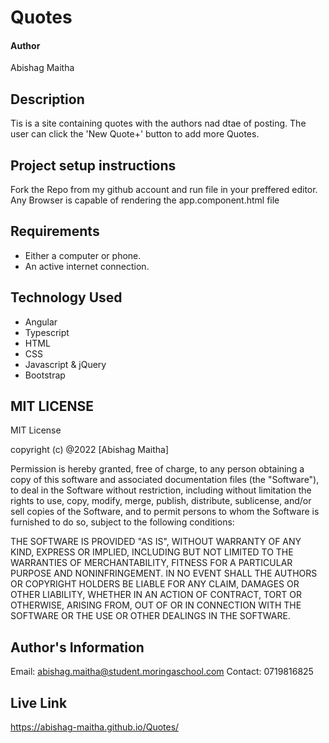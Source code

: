 # Quotes

#### Author
Abishag Maitha


## Description
<p>Tis is a site containing quotes with the authors nad dtae of posting. The user can click the 'New Quote+' button to add more Quotes.</p>

## Project setup instructions
<p>Fork the Repo from my github account and run file in your preffered editor. Any Browser is capable of rendering the app.component.html file</p>

## Requirements
* Either a computer or phone.
* An active internet connection.

## Technology Used
* Angular
* Typescript
* HTML 
* CSS 
* Javascript & jQuery
* Bootstrap 

## MIT LICENSE
MIT License

copyright (c) @2022 [Abishag Maitha]

Permission is hereby granted, free of charge, to any person obtaining a copy
of this software and associated documentation files (the "Software"), to deal
in the Software without restriction, including without limitation the rights
to use, copy, modify, merge, publish, distribute, sublicense, and/or sell
copies of the Software, and to permit persons to whom the Software is
furnished to do so, subject to the following conditions:


THE SOFTWARE IS PROVIDED "AS IS", WITHOUT WARRANTY OF ANY KIND, EXPRESS OR
IMPLIED, INCLUDING BUT NOT LIMITED TO THE WARRANTIES OF MERCHANTABILITY,
FITNESS FOR A PARTICULAR PURPOSE AND NONINFRINGEMENT. IN NO EVENT SHALL THE
AUTHORS OR COPYRIGHT HOLDERS BE LIABLE FOR ANY CLAIM, DAMAGES OR OTHER
LIABILITY, WHETHER IN AN ACTION OF CONTRACT, TORT OR OTHERWISE, ARISING FROM,
OUT OF OR IN CONNECTION WITH THE SOFTWARE OR THE USE OR OTHER DEALINGS IN THE
SOFTWARE.

## Author's Information
Email: abishag.maitha@student.moringaschool.com
Contact: 0719816825

## Live Link
https://abishag-maitha.github.io/Quotes/